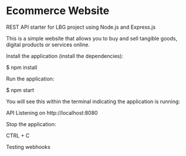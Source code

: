 # Ecommerce Website

REST API starter for LBG project using Node.js and Express.js

This is a simple website that allows you to buy and sell tangible goods, digital products or services online.

Install the application (install the dependencies):

$ npm install

Run the application: 

$ npm start

You will see this within the terminal indicating the application is running: 

API Listening on http://localhost:8080

Stop the application: 

CTRL + C

Testing webhooks

